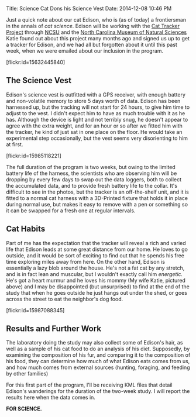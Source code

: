 Title: Science Cat Dons his Science Vest
Date: 2014-12-08 10:46 PM

Just a quick note about our cat Edison, who is (as of today) a frontiersman in the annals of _cat science._  Edison will be working with the [Cat Tracker Project](http://cats.yourwildlife.org/) through [NCSU](http://www.ncsu.edu/) and the [North Carolina Museum of Natural Sciences](http://naturalsciences.org)  Katie found out about this project many months ago and signed us up to get a tracker for Edison, and we had all but forgotten about it until this past week, when we were emailed about our inclusion in the program.

[flickr:id=15632445840]

The Science Vest
----------------
Edison's science vest is outfitted with a GPS receiver, with enough battery and non-volatile memory to store 5 days worth of data.  Edison has been harnessed up, but the tracking will not start for 24 hours, to give him time to adjust to the vest.  I didn't expect him to have as much trouble with it as he has.  Although the device is light and not terribly snug, he doesn't appear to agree with the extra weight, and for an hour or so after we fitted him with the tracker, he kind of just sat in one place on the floor.  He would take an experimental step occasionally, but the vest seems very disorienting to him at first.

[flickr:id=15985118221]

The full duration of the program is two weeks, but owing to the limited battery life of the harness, the scientists who are observing him will be dropping by every few days to swap out the data loggers, both to collect the accumulated data, and to provide fresh battery life to the collar.  It's difficult to see in the photos, but the tracker is an off-the-shelf unit, and it is fitted to a normal cat harness with a 3D-Printed fixture that holds it in place during normal use, but makes it easy to remove with a pen or something so it can be swapped for a fresh one at regular intervals.

Cat Habits
----------
Part of me has the expectation that the tracker will reveal a rich and varied life that Edison leads at some great distance from our home.  He loves to go outside, and it would be sort of exciting to find out that he spends his free time exploring miles away from here.  On the other hand, Edison is essentially a lazy blob around the house.  He's not a fat cat by any stretch, and is in fact lean and muscular, but I wouldn't exactly call him _energetic._ He's got a heart murmur and he loves his mommy (My wife Katie, pictured above) and I may be disappointed (but unsurprised) to find at the end of the study that when he goes outside he just hangs out under the shed, or goes across the street to eat the neighbor's dog food.

[flickr:id=15987088345]

Results and Further Work
------------------------
The laboratory doing the study may also collect some of Edison's hair, as well as a sample of his cat food to do an analysis of his diet.  Supposedly, by examining the composition of his fur, and comparing it to the composition of his food, they can determine how much of what Edison eats comes from us, and how much comes from external sources (hunting, foraging, and feeding by other families)

For this first part of the program, I'll be receiving KML files that detail Edison's wanderings for the duration of the two-week study.  I will report the results here when the data comes in.

**FOR SCIENCE.**